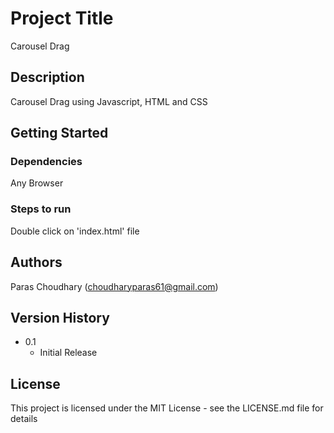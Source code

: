 # Project Title

Carousel Drag

## Description

Carousel Drag using Javascript, HTML and CSS

## Getting Started

### Dependencies

Any Browser

### Steps to run

Double click on 'index.html' file

## Authors

Paras Choudhary 
(choudharyparas61@gmail.com)

## Version History

* 0.1
    * Initial Release

## License

This project is licensed under the MIT License - see the LICENSE.md file for details
